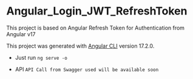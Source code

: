# Angular_Login_JWT_RefreshToken
This project is based on Angular Refresh Token for Authentication from Angular v17

This project was generated with [Angular CLI](https://github.com/angular/angular-cli) version 17.2.0.
- Just run `ng serve -o`

- API `API Call from Swagger used will be available soon`
<!-- (https://freeapi.gerasim.in/index.html) -->